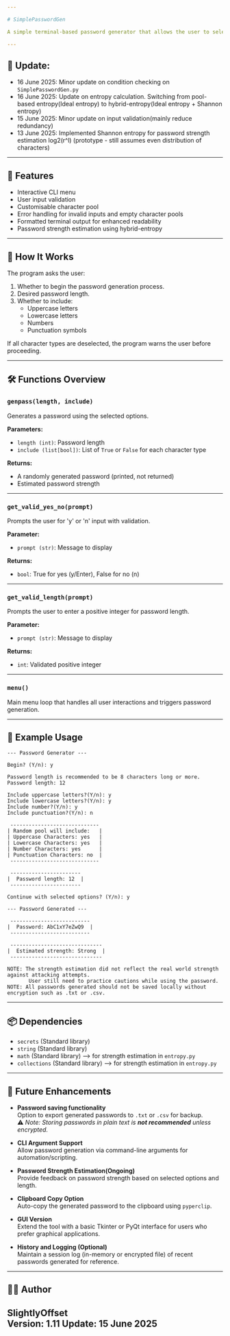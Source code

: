 ```yaml
---

# SimplePasswordGen

A simple terminal-based password generator that allows the user to select which character types to include (uppercase, lowercase, numbers, punctuation) and generates a random password based on those preferences.

---
```


## 🔼 Update:
- 16 June 2025: Minor update on condition checking on `SimplePasswordGen.py`
- 16 June 2025: Update on entropy calculation. Switching from pool-based entropy(Ideal entropy) to hybrid-entropy(Ideal entropy + Shannon entropy)
- 15 June 2025: Minor update on input validation(mainly reduce redundancy)
- 13 June 2025: Implemented Shannon entropy for password strength estimation log2(r^l) (prototype - still assumes even distribution of characters) 

---

## 📌 Features

- Interactive CLI menu
- User input validation
- Customisable character pool
- Error handling for invalid inputs and empty character pools
- Formatted terminal output for enhanced readability
- Password strength estimation using hybrid-entropy

---

## 🧠 How It Works

The program asks the user:

1. Whether to begin the password generation process.
2. Desired password length.
3. Whether to include:
   - Uppercase letters
   - Lowercase letters
   - Numbers
   - Punctuation symbols

If all character types are deselected, the program warns the user before proceeding.

---

## 🛠 Functions Overview

### `genpass(length, include)`
Generates a password using the selected options.

**Parameters:**
- `length (int)`: Password length
- `include (list[bool])`: List of `True` or `False` for each character type

**Returns:**  
- A randomly generated password (printed, not returned)
- Estimated password strength

---

### `get_valid_yes_no(prompt)`
Prompts the user for 'y' or 'n' input with validation.

**Parameter:**  
- `prompt (str)`: Message to display

**Returns:**  
- `bool`: True for yes (y/Enter), False for no (n)

---

### `get_valid_length(prompt)`
Prompts the user to enter a positive integer for password length.

**Parameter:**  
- `prompt (str)`: Message to display

**Returns:**  
- `int`: Validated positive integer

---

### `menu()`
Main menu loop that handles all user interactions and triggers password generation.

---

## 🧪 Example Usage

```
--- Password Generator ---

Begin? (Y/n): y

Password length is recommended to be 8 characters long or more.
Password length: 12

Include uppercase letters?(Y/n): y
Include lowercase letters?(Y/n): y
Include number?(Y/n): y
Include punctuation?(Y/n): n

 -----------------------------
| Random pool will include:   |
| Uppercase Characters: yes   |
| Lowercase Characters: yes   |
| Number Characters: yes      |
| Punctuation Characters: no  |
 -----------------------------

 -----------------------
|  Password length: 12  |
 -----------------------

Continue with selected options? (Y/n): y

--- Password Generated ---

 -------------------------- 
|  Password: AbC1xY7eZwQ9  |
 --------------------------

 ------------------------------ 
|  Estimated strength: Strong  |
 ------------------------------
 
NOTE: The strength estimation did not reflect the real world strength against attacking attempts.
       User still need to practice cautions while using the password.
NOTE: All passwords generated should not be saved locally without encryption such as .txt or .csv.
```

---

## 📦 Dependencies

- `secrets` (Standard library)
- `string` (Standard library)
- `math` (Standard library) --> for strength estimation in `entropy.py`
- `collections` (Standard library) --> for strength estimation in `entropy.py`

---

## 🧩 Future Enhancements

- **Password saving functionality**  
  Option to export generated passwords to `.txt` or `.csv` for backup.  
  ⚠️ _Note: Storing passwords in plain text is **not recommended** unless encrypted._

- **CLI Argument Support**  
  Allow password generation via command-line arguments for automation/scripting.

- **Password Strength Estimation(Ongoing)**  
  Provide feedback on password strength based on selected options and length.

- **Clipboard Copy Option**  
  Auto-copy the generated password to the clipboard using `pyperclip`.

- **GUI Version**  
  Extend the tool with a basic Tkinter or PyQt interface for users who prefer graphical applications.

- **History and Logging (Optional)**  
  Maintain a session log (in-memory or encrypted file) of recent passwords generated for reference.

---

## 🧑‍💻 Author

**SlightlyOffset**  
Version: 1.11
Update: 15 June 2025
---
